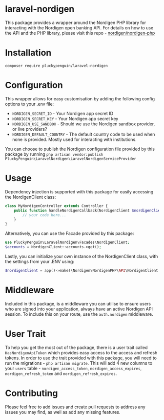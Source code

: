 # laravel-nordigen
This package provides a wrapper around the Nordigen PHP library for interacting with the Nordigen open banking API. For details on how to use the API and the PHP library,
please visit this repo - [nordigen/nordigen-php](https://github.com/nordigen/nordigen-php)

# Installation
```
composer require pluckypenguin/laravel-nordigen
```

# Configuration
This wrapper allows for easy customisation by adding the following config options to your .env file:

* `NORDIGEN_SECRET_ID` - Your Nordigen app secret ID
* `NORDIGEN_SECRET_KEY` - Your Nordigen app secret key
* `NORDIGEN_USE_SANDBOX` - Should we use the Nordigen sandbox provider, or live providers?
* `NORDIGEN_DEFAULT_COUNTRY` - The default country code to be used when none is provided. Mostly used for interacting with institutions.

You can choose to publish the Nordigen configuration file provided by this package by running `php artisan vendor:publish PluckyPenguin\LaravelNordigen\LaravelNordigenServiceProvider`

# Usage
Dependency injection is supported with this package for easily accessing the NordigenClient class:
```php
class MyNordigenController extends Controller {
    public function handleNordigenCallback(NordigenClient $nordigenClient) {
        // your code here...
    }
}
```

Alternatively, you can use the Facade provided by this package:
```php
use PluckyPenguin\LaravelNordigen\Facades\NordigenClient;
$accounts = NordigenClient::accounts->get();
```

Lastly, you can initialize your own instance of the NordigenClient class, with the settings from your .ENV using:
```php
$nordigenClient = app()->make(\Nordigen\NordigenPHP\API\NordigenClient::class);
```

# Middleware
Included in this package, is a middleware you can utilise to ensure users who are signed into your application, always have an active Nordigen API session.
To include this on your route, use the `auth.nordigen` middleware.

# User Trait
To help you get the most out of the package, there is a user trait called `HasNordigenApiToken` which provides easy access to the access and  refresh tokens.
In order to use the trait provided with this package, you will need to run the migrations - `php artisan migrate`.
This will add 4 new columns to your `users` table - `nordigen_access_token`, `nordigen_access_expires`, `nordigen_refresh_token` and `nordigen_refresh_expires`.

# Contributing
Please feel free to add issues and create pull requests to address any issues you may find, as well as add any missing features.
